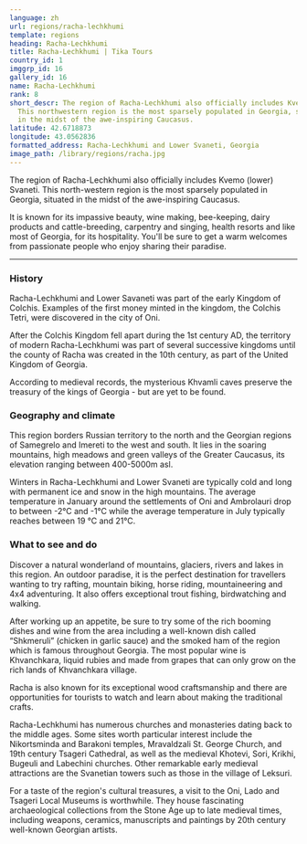 ```yaml
---
language: zh
url: regions/racha-lechkhumi
template: regions
heading: Racha-Lechkhumi
title: Racha-Lechkhumi | Tika Tours
country_id: 1
imggrp_id: 16
gallery_id: 16
name: Racha-Lechkhumi
rank: 8
short_descr: The region of Racha-Lechkhumi also officially includes Kvemo (lower) Svaneti.
  This northwestern region is the most sparsely populated in Georgia, situated
  in the midst of the awe-inspiring Caucasus.
latitude: 42.6718873
longitude: 43.0562836
formatted_address: Racha-Lechkhumi and Lower Svaneti, Georgia
image_path: /library/regions/racha.jpg
---
```

<div class="row content-row"><!-- 1199 (1)-->

</div>

<div class="row content-row"><!-- 1200 (2)-->
<div class="col-12 col-sm-6 col-md-6"><!-- 1594 -->

The region of Racha-Lechkhumi also officially includes Kvemo (lower) Svaneti. This
north-western region is the most sparsely populated in Georgia, situated in the
midst of the awe-inspiring Caucasus.

</div>

<div class="col-12 col-sm-6 col-md-6"><!-- 1595 -->

It is known for its impassive beauty, wine making, bee-keeping, dairy products and
cattle-breeding, carpentry and singing, health resorts and like most of Georgia,
for its hospitality. You'll be sure to get a warm welcomes from passionate people
who enjoy sharing their paradise.

</div>

</div>

<div class="row content-row"><!-- 1201 (3)-->
<div class="col-12"><!-- 1596 -->

* * *

</div>

</div>

<div class="row content-row"><!-- 1202 (4)-->
<div class="col-12 col-sm-6 col-md-6"><!-- 1597 -->

### History


Racha-Lechkhumi and Lower Savaneti was part of the early Kingdom of Colchis. Examples
of the first money minted in the kingdom, the Colchis Tetri, were discovered in
the city of Oni.

After the Colchis Kingdom fell apart during the 1st century AD, the territory of
modern Racha-Lechkhumi was part of several successive kingdoms until the county
of Racha was created in the 10th century, as part of the United Kingdom of Georgia.

According to medieval records, the mysterious Khvamli caves preserve the treasury
of the kings of Georgia - but are yet to be found.

### Geography and climate


This region borders Russian territory to the north and the Georgian regions of Samegrelo
and Imereti to the west and south. It lies in the soaring mountains, high meadows
and green valleys of the Greater Caucasus, its elevation ranging between 400-5000m
asl.

Winters in Racha-Lechkhumi and Lower Svaneti are typically cold and long with permanent
ice and snow in the high mountains. The average temperature in January around the
settlements of Oni and Ambrolauri drop to between -2°C and -1°C while the average
temperature in July typically reaches between 19 °C and 21°C.

</div>

<div class="col-12 col-sm-6 col-md-6"><!-- 1598 -->

### What to see and do


Discover a natural wonderland of mountains, glaciers, rivers and lakes in this region.
An outdoor paradise, it is the perfect destination for travellers wanting to try
rafting, mountain biking, horse riding, mountaineering and 4x4 adventuring. It also
offers exceptional trout fishing, birdwatching and walking.

After working up an appetite, be sure to try some of the rich booming dishes and
wine from the area including a well-known dish called “Shkmeruli” (chicken in garlic
sauce) and the smoked ham of the region which is famous throughout Georgia. The
most popular wine is Khvanchkara, liquid rubies and made from grapes that can only
grow on the rich lands of Khvanchkara village.

Racha is also known for its exceptional wood craftsmanship and there are opportunities
for tourists to watch and learn about making the traditional crafts.

Racha-Lechkhumi has numerous churches and monasteries dating back to the middle ages.
Some sites worth particular interest include the Nikortsminda and Barakoni temples,
Mravaldzali St. George Church, and 19th century Tsageri Cathedral, as well as the
medieval Khotevi, Sori, Krikhi, Bugeuli and Labechini churches. Other remarkable
early medieval attractions are the Svanetian towers such as those in the village
of Leksuri.

For a taste of the region's cultural treasures, a visit to the Oni, Lado and Tsageri
Local Museums is worthwhile. They house fascinating archaeological collections from
the Stone Age up to late medieval times, including weapons, ceramics, manuscripts
and paintings by 20th century well-known Georgian artists.

</div>

</div>

